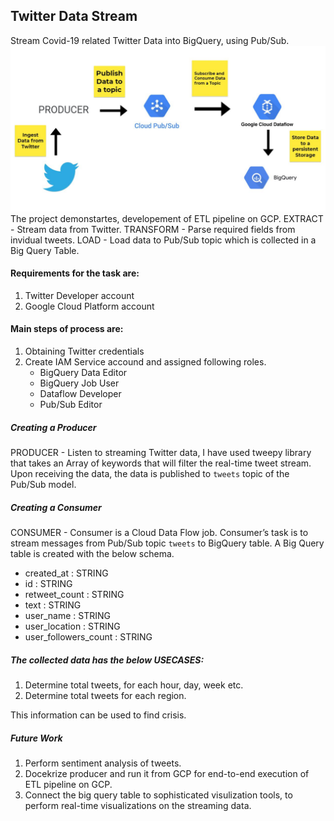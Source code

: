 ## Twitter Data Stream
Stream Covid-19 related Twitter Data into BigQuery, using Pub/Sub.
</br>
![alt text](design.JPG?raw=true)
</br>
The project demonstartes, developement of ETL pipeline on GCP.
 EXTRACT - Stream data from Twitter.
 TRANSFORM - Parse required fields from invidual tweets. 
 LOAD - Load data to Pub/Sub topic which is collected in a Big Query Table.

#### Requirements for the task are:

1. Twitter Developer account
2. Google Cloud Platform account

#### Main steps of process are:

1. Obtaining Twitter credentials
2. Create IAM Service accound and assigned following roles.
    - BigQuery Data Editor
    - BigQuery Job User
    - Dataflow Developer
    - Pub/Sub Editor

##### Creating a Producer
PRODUCER - Listen to streaming Twitter data, I have used tweepy library that takes an Array of keywords that will filter the real-time tweet stream. Upon receiving the data, the data is published to `tweets` topic of the Pub/Sub model.

##### Creating a Consumer
CONSUMER - Consumer is a Cloud Data Flow job. Consumer’s task is to stream messages from Pub/Sub topic `tweets` to BigQuery table. A Big Query table is created with the below schema.
- created_at :	STRING		
- id :	STRING		
- retweet_count :	STRING		
- text :	STRING		
- user_name :	STRING		
- user_location :	STRING		
- user_followers_count :	STRING		

##### The collected data has the below USECASES:
 1. Determine total tweets, for each hour, day, week etc.
 2. Determine total tweets for each region.

 This information can be used to find crisis.

 ##### Future Work
 1. Perform sentiment analysis of tweets.
 2. Docekrize producer and run it from GCP for end-to-end execution of ETL pipeline on GCP.
 3. Connect the big query table to sophisticated visulization tools, to perform real-time visualizations on the streaming data.
